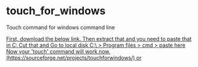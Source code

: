 # touch_for_windows
Touch command for windows command line


<a href="https://github.com/leonalkalai/touch_for_windows/blob/baa02cb3e1a1b2166b4ec6ec46db329fffdf7b72/touch.exe)https://github.com/leonalkalai/touch_for_windows/blob/baa02cb3e1a1b2166b4ec6ec46db329fffdf7b72/touch.exe" target="_blank" />
First, download the below link.
Then extract that and you need to paste that in C:
Cut that and Go to local disk C:\ > Program files > cmd > paste here
Now your 'touch' command will work now.
(https://sourceforge.net/projects/touchforwindows/) or 




